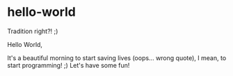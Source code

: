 # hello-world
Tradition right?! ;)

Hello World,

It's a beautiful morning to start saving lives (oops... wrong quote), I mean, to start programming! ;)
Let's have some fun! 
